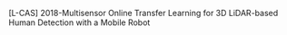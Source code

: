 [L-CAS] 2018-Multisensor Online Transfer Learning for 3D LiDAR-based Human Detection with a Mobile Robot